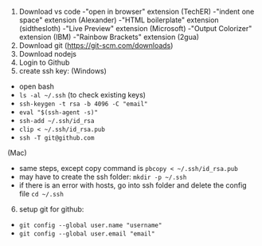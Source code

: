 1. Download vs code
  -"open in browser" extension (TechER)
  -"indent one space" extension (Alexander)
  -"HTML boilerplate" extension (sidthesloth)
  -"Live Preview" extension (Microsoft)
  -"Output Colorizer" extension (IBM)
  -"Rainbow Brackets" extension (2gua)
2. Download git (https://git-scm.com/downloads)
3. Download nodejs
4. Login to Github
5. create ssh key:
  (Windows)
  - open bash
  - ```ls -al ~/.ssh``` (to check existing keys)
  - ```ssh-keygen -t rsa -b 4096 -C "email"```
  - ```eval "$(ssh-agent -s)"```
  - ```ssh-add ~/.ssh/id_rsa```
  - ```clip < ~/.ssh/id_rsa.pub```
  - ```ssh -T git@github.com```

  (Mac)
  - same steps, except copy command is ```pbcopy < ~/.ssh/id_rsa.pub```
  - may have to create the ssh folder: ```mkdir -p ~/.ssh```
  - if there is an error with hosts, go into ssh folder and delete the config file ```cd ~/.ssh```
6. setup git for github:
  - ```git config --global user.name "username"```
  - ```git config --global user.email "email"```
